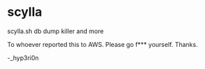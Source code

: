 # scylla
scylla.sh db dump killer and more

To whoever reported this to AWS. Please go f*** yourself. Thanks.

-_hyp3ri0n
